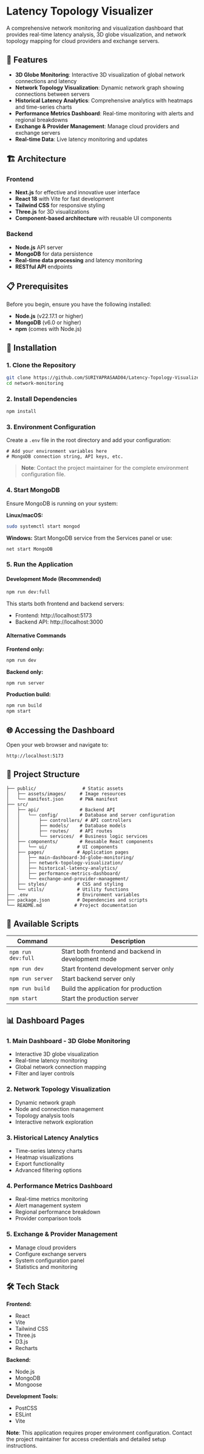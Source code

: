 # Latency Topology Visualizer

A comprehensive network monitoring and visualization dashboard that provides real-time latency analysis, 3D globe visualization, and network topology mapping for cloud providers and exchange servers.

## 🌟 Features

- **3D Globe Monitoring**: Interactive 3D visualization of global network connections and latency
- **Network Topology Visualization**: Dynamic network graph showing connections between servers
- **Historical Latency Analytics**: Comprehensive analytics with heatmaps and time-series charts
- **Performance Metrics Dashboard**: Real-time monitoring with alerts and regional breakdowns
- **Exchange & Provider Management**: Manage cloud providers and exchange servers
- **Real-time Data**: Live latency monitoring and updates

## 🏗️ Architecture

### Frontend
- **Next.js** for effective and innovative user interface
- **React 18** with Vite for fast development
- **Tailwind CSS** for responsive styling
- **Three.js** for 3D visualizations
- **Component-based architecture** with reusable UI components

### Backend
- **Node.js** API server
- **MongoDB** for data persistence
- **Real-time data processing** and latency monitoring
- **RESTful API** endpoints

## 📋 Prerequisites

Before you begin, ensure you have the following installed:

- **Node.js** (v22.17.1 or higher)
- **MongoDB** (v6.0 or higher)
- **npm** (comes with Node.js)

## 🚀 Installation

### 1. Clone the Repository

```bash
git clone https://github.com/SURIYAPRASAAD04/Latency-Topology-Visualizer.git
cd network-monitoring
```

### 2. Install Dependencies

```bash
npm install
```

### 3. Environment Configuration

Create a `.env` file in the root directory and add your configuration:

```env
# Add your environment variables here
# MongoDB connection string, API keys, etc.
```

> **Note**: Contact the project maintainer for the complete environment configuration file.

### 4. Start MongoDB

Ensure MongoDB is running on your system:

**Linux/macOS:**
```bash
sudo systemctl start mongod
```

**Windows:**
Start MongoDB service from the Services panel or use:
```bash
net start MongoDB
```

### 5. Run the Application

#### Development Mode (Recommended)
```bash
npm run dev:full
```
This starts both frontend and backend servers:
- Frontend: http://localhost:5173
- Backend API: http://localhost:3000

#### Alternative Commands

**Frontend only:**
```bash
npm run dev
```

**Backend only:**
```bash
npm run server
```

**Production build:**
```bash
npm run build
npm start
```

## 🌐 Accessing the Dashboard

Open your web browser and navigate to:
```
http://localhost:5173
```

## 📁 Project Structure

```
├── public/                 # Static assets
│   ├── assets/images/     # Image resources
│   └── manifest.json      # PWA manifest
├── src/
│   ├── api/               # Backend API
│   │   └── config/        # Database and server configuration
│   │       ├── controllers/ # API controllers
│   │       ├── models/    # Database models
│   │       ├── routes/    # API routes
│   │       └── services/  # Business logic services
│   ├── components/        # Reusable React components
│   │   └── ui/           # UI components
│   ├── pages/            # Application pages
│   │   ├── main-dashboard-3d-globe-monitoring/
│   │   ├── network-topology-visualization/
│   │   ├── historical-latency-analytics/
│   │   ├── performance-metrics-dashboard/
│   │   └── exchange-and-provider-management/
│   ├── styles/           # CSS and styling
│   └── utils/            # Utility functions
├── .env                  # Environment variables
├── package.json          # Dependencies and scripts
└── README.md            # Project documentation
```

## 🔧 Available Scripts

| Command | Description |
|---------|-------------|
| `npm run dev:full` | Start both frontend and backend in development mode |
| `npm run dev` | Start frontend development server only |
| `npm run server` | Start backend server only |
| `npm run build` | Build the application for production |
| `npm start` | Start the production server |

## 📊 Dashboard Pages

### 1. Main Dashboard - 3D Globe Monitoring
- Interactive 3D globe visualization
- Real-time latency monitoring
- Global network connection mapping
- Filter and layer controls

### 2. Network Topology Visualization
- Dynamic network graph
- Node and connection management
- Topology analysis tools
- Interactive network exploration

### 3. Historical Latency Analytics
- Time-series latency charts
- Heatmap visualizations
- Export functionality
- Advanced filtering options

### 4. Performance Metrics Dashboard
- Real-time metrics monitoring
- Alert management system
- Regional performance breakdown
- Provider comparison tools

### 5. Exchange & Provider Management
- Manage cloud providers
- Configure exchange servers
- System configuration panel
- Statistics and monitoring

## 🛠️ Tech Stack

**Frontend:**
- React 
- Vite
- Tailwind CSS
- Three.js
- D3.js
- Recharts

**Backend:**
- Node.js
- MongoDB
- Mongoose

**Development Tools:**
- PostCSS
- ESLint
- Vite


**Note**: This application requires proper environment configuration. Contact the project maintainer for access credentials and detailed setup instructions.
